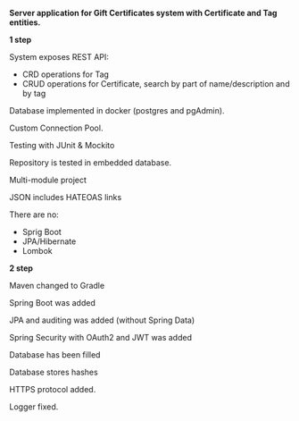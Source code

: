 **Server application for Gift Certificates system with Certificate and Tag entities.**

**1 step**

System exposes REST API:
- CRD operations for Tag
- CRUD operations for Certificate, search by part of name/description and by tag

Database implemented in docker (postgres and pgAdmin).

Custom Connection Pool.

Testing with JUnit & Mockito

Repository is tested in embedded database.

Multi-module project

JSON includes HATEOAS links

There are no:
- Sprig Boot
- JPA/Hibernate
- Lombok

**2 step**

Maven changed to Gradle

Spring Boot was added

JPA and auditing was added (without Spring Data)

Spring Security with OAuth2 and JWT was added

Database has been filled

Database stores hashes

HTTPS protocol added.

Logger fixed.


